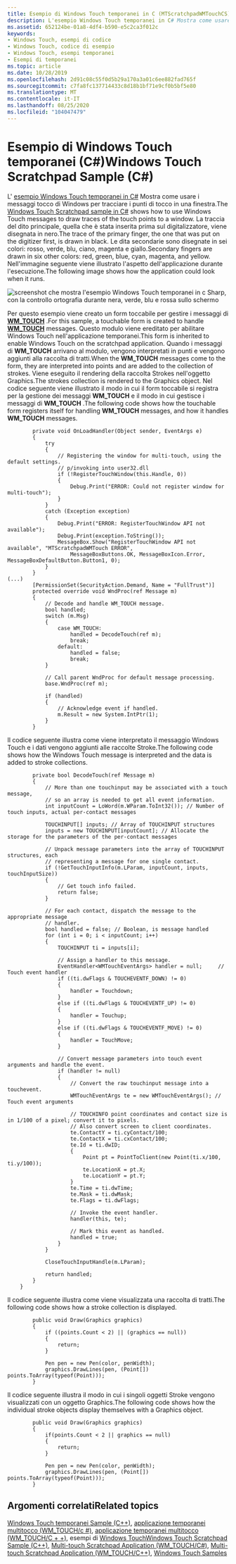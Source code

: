 ```yaml
---
title: Esempio di Windows Touch temporanei in C (MTScratchpadWMTouchCS)
description: L'esempio Windows Touch temporanei in C# Mostra come usare i messaggi tocco di Windows per tracciare i punti di tocco in una finestra.
ms.assetid: 652124be-01a8-4df4-b590-e5c2ca3f012c
keywords:
- Windows Touch, esempi di codice
- Windows Touch, codice di esempio
- Windows Touch, esempi temporanei
- Esempi di temporanei
ms.topic: article
ms.date: 10/28/2019
ms.openlocfilehash: 2d91c08c55f0d5b29a170a3a01c6ee882fad765f
ms.sourcegitcommit: c7fa8fc137714433c8d18b1bf71e9cf0b5bf5e80
ms.translationtype: MT
ms.contentlocale: it-IT
ms.lasthandoff: 08/25/2020
ms.locfileid: "104047479"
---
```

# <a name="windows-touch-scratchpad-sample-c"></a><span data-ttu-id="2c7ec-107">Esempio di Windows Touch temporanei (C#)</span><span class="sxs-lookup"><span data-stu-id="2c7ec-107">Windows Touch Scratchpad Sample (C#)</span></span>

<span data-ttu-id="2c7ec-108">L' [esempio Windows Touch temporanei in C#](https://github.com/microsoft/Windows-classic-samples/tree/master/Samples/Win7Samples/Touch/MTScratchpadWMTouch/CS) Mostra come usare i messaggi tocco di Windows per tracciare i punti di tocco in una finestra.</span><span class="sxs-lookup"><span data-stu-id="2c7ec-108">The [Windows Touch Scratchpad sample in C#](https://github.com/microsoft/Windows-classic-samples/tree/master/Samples/Win7Samples/Touch/MTScratchpadWMTouch/CS) shows how to use Windows Touch messages to draw traces of the touch points to a window.</span></span> <span data-ttu-id="2c7ec-109">La traccia del dito principale, quella che è stata inserita prima sul digitalizzatore, viene disegnata in nero.</span><span class="sxs-lookup"><span data-stu-id="2c7ec-109">The trace of the primary finger, the one that was put on the digitizer first, is drawn in black.</span></span> <span data-ttu-id="2c7ec-110">Le dita secondarie sono disegnate in sei colori: rosso, verde, blu, ciano, magenta e giallo.</span><span class="sxs-lookup"><span data-stu-id="2c7ec-110">Secondary fingers are drawn in six other colors: red, green, blue, cyan, magenta, and yellow.</span></span> <span data-ttu-id="2c7ec-111">Nell'immagine seguente viene illustrato l'aspetto dell'applicazione durante l'esecuzione.</span><span class="sxs-lookup"><span data-stu-id="2c7ec-111">The following image shows how the application could look when it runs.</span></span>

![screenshot che mostra l'esempio Windows Touch temporanei in c Sharp, con la controllo ortografia durante nera, verde, blu e rossa sullo schermo](images/mtscratchpadwmtouchcs.png)

<span data-ttu-id="2c7ec-113">Per questo esempio viene creato un form toccabile per gestire i messaggi di [**WM_TOUCH**](wm-touchdown.md) .</span><span class="sxs-lookup"><span data-stu-id="2c7ec-113">For this sample, a touchable form is created to handle [**WM_TOUCH**](wm-touchdown.md) messages.</span></span> <span data-ttu-id="2c7ec-114">Questo modulo viene ereditato per abilitare Windows Touch nell'applicazione temporanei.</span><span class="sxs-lookup"><span data-stu-id="2c7ec-114">This form is inherited to enable Windows Touch on the scratchpad application.</span></span> <span data-ttu-id="2c7ec-115">Quando i messaggi di **WM_TOUCH** arrivano al modulo, vengono interpretati in punti e vengono aggiunti alla raccolta di tratti.</span><span class="sxs-lookup"><span data-stu-id="2c7ec-115">When the **WM_TOUCH** messages come to the form, they are interpreted into points and are added to the collection of strokes.</span></span> <span data-ttu-id="2c7ec-116">Viene eseguito il rendering della raccolta Strokes nell'oggetto Graphics.</span><span class="sxs-lookup"><span data-stu-id="2c7ec-116">The strokes collection is rendered to the Graphics object.</span></span> <span data-ttu-id="2c7ec-117">Nel codice seguente viene illustrato il modo in cui il form toccabile si registra per la gestione dei messaggi **WM_TOUCH** e il modo in cui gestisce i messaggi di **WM_TOUCH** .</span><span class="sxs-lookup"><span data-stu-id="2c7ec-117">The following code shows how the touchable form registers itself for handling **WM_TOUCH** messages, and how it handles **WM_TOUCH** messages.</span></span>

```CSharp
        private void OnLoadHandler(Object sender, EventArgs e)
        {
            try
            {
                // Registering the window for multi-touch, using the default settings.
                // p/invoking into user32.dll
                if (!RegisterTouchWindow(this.Handle, 0))
                {
                    Debug.Print("ERROR: Could not register window for multi-touch");
                }
            }
            catch (Exception exception)
            {
                Debug.Print("ERROR: RegisterTouchWindow API not available");
                Debug.Print(exception.ToString());
                MessageBox.Show("RegisterTouchWindow API not available", "MTScratchpadWMTouch ERROR",
                    MessageBoxButtons.OK, MessageBoxIcon.Error, MessageBoxDefaultButton.Button1, 0);
            }
        }
(...)
        [PermissionSet(SecurityAction.Demand, Name = "FullTrust")]
        protected override void WndProc(ref Message m)
        {
            // Decode and handle WM_TOUCH message.
            bool handled;
            switch (m.Msg)
            {
                case WM_TOUCH:
                    handled = DecodeTouch(ref m);
                    break;
                default:
                    handled = false;
                    break;
            }

            // Call parent WndProc for default message processing.
            base.WndProc(ref m);

            if (handled)
            {
                // Acknowledge event if handled.
                m.Result = new System.IntPtr(1);
            }
        }
```

<span data-ttu-id="2c7ec-118">Il codice seguente illustra come viene interpretato il messaggio Windows Touch e i dati vengono aggiunti alle raccolte Stroke.</span><span class="sxs-lookup"><span data-stu-id="2c7ec-118">The following code shows how the Windows Touch message is interpreted and the data is added to stroke collections.</span></span>

```CSharp
        private bool DecodeTouch(ref Message m)
        {
            // More than one touchinput may be associated with a touch message,
            // so an array is needed to get all event information.
            int inputCount = LoWord(m.WParam.ToInt32()); // Number of touch inputs, actual per-contact messages

            TOUCHINPUT[] inputs; // Array of TOUCHINPUT structures
            inputs = new TOUCHINPUT[inputCount]; // Allocate the storage for the parameters of the per-contact messages

            // Unpack message parameters into the array of TOUCHINPUT structures, each
            // representing a message for one single contact.
            if (!GetTouchInputInfo(m.LParam, inputCount, inputs, touchInputSize))
            {
                // Get touch info failed.
                return false;
            }

            // For each contact, dispatch the message to the appropriate message
            // handler.
            bool handled = false; // Boolean, is message handled
            for (int i = 0; i < inputCount; i++)
            {
                TOUCHINPUT ti = inputs[i];

                // Assign a handler to this message.
                EventHandler<WMTouchEventArgs> handler = null;     // Touch event handler
                if ((ti.dwFlags & TOUCHEVENTF_DOWN) != 0)
                {
                    handler = Touchdown;
                }
                else if ((ti.dwFlags & TOUCHEVENTF_UP) != 0)
                {
                    handler = Touchup;
                }
                else if ((ti.dwFlags & TOUCHEVENTF_MOVE) != 0)
                {
                    handler = TouchMove;
                }

                // Convert message parameters into touch event arguments and handle the event.
                if (handler != null)
                {
                    // Convert the raw touchinput message into a touchevent.
                    WMTouchEventArgs te = new WMTouchEventArgs(); // Touch event arguments

                    // TOUCHINFO point coordinates and contact size is in 1/100 of a pixel; convert it to pixels.
                    // Also convert screen to client coordinates.
                    te.ContactY = ti.cyContact/100;
                    te.ContactX = ti.cxContact/100;
                    te.Id = ti.dwID;
                    {
                        Point pt = PointToClient(new Point(ti.x/100, ti.y/100));
                        te.LocationX = pt.X;
                        te.LocationY = pt.Y;
                    }
                    te.Time = ti.dwTime;
                    te.Mask = ti.dwMask;
                    te.Flags = ti.dwFlags;

                    // Invoke the event handler.
                    handler(this, te);

                    // Mark this event as handled.
                    handled = true;
                }
            }

            CloseTouchInputHandle(m.LParam);

            return handled;
        }
    }
```

<span data-ttu-id="2c7ec-119">Il codice seguente illustra come viene visualizzata una raccolta di tratti.</span><span class="sxs-lookup"><span data-stu-id="2c7ec-119">The following code shows how a stroke collection is displayed.</span></span>

```CSharp
        public void Draw(Graphics graphics)
        {
            if ((points.Count < 2) || (graphics == null))
            {
                return;
            }

            Pen pen = new Pen(color, penWidth);
            graphics.DrawLines(pen, (Point[]) points.ToArray(typeof(Point)));
        }
```

<span data-ttu-id="2c7ec-120">Il codice seguente illustra il modo in cui i singoli oggetti Stroke vengono visualizzati con un oggetto Graphics.</span><span class="sxs-lookup"><span data-stu-id="2c7ec-120">The following code shows how the individual stroke objects display themselves with a Graphics object.</span></span>

```CSharp
        public void Draw(Graphics graphics)
        {
            if(points.Count < 2 || graphics == null)
            {
                return;
            }

            Pen pen = new Pen(color, penWidth);
            graphics.DrawLines(pen, (Point[]) points.ToArray(typeof(Point)));
        }
```

## <a name="related-topics"></a><span data-ttu-id="2c7ec-121">Argomenti correlati</span><span class="sxs-lookup"><span data-stu-id="2c7ec-121">Related topics</span></span>

<span data-ttu-id="2c7ec-122">[Windows Touch temporanei Sample (C++)](windows-touch-scratchpad-sample--mtscratchpadwmtouch-.md), [applicazione temporanei multitocco (WM_TOUCH/c #)](https://github.com/microsoft/Windows-classic-samples/tree/master/Samples/Win7Samples/Touch/MTScratchpadWMTouch/CS), [applicazione temporanei multitocco (WM_TOUCH/C + +)](https://github.com/microsoft/Windows-classic-samples/tree/master/Samples/Win7Samples/Touch/MTScratchpadWMTouch/cpp), esempi di [Windows Touch](windows-touch-samples.md)</span><span class="sxs-lookup"><span data-stu-id="2c7ec-122">[Windows Touch Scratchpad Sample (C++)](windows-touch-scratchpad-sample--mtscratchpadwmtouch-.md), [Multi-touch Scratchpad Application (WM_TOUCH/C#)](https://github.com/microsoft/Windows-classic-samples/tree/master/Samples/Win7Samples/Touch/MTScratchpadWMTouch/CS), [Multi-touch Scratchpad Application (WM_TOUCH/C++)](https://github.com/microsoft/Windows-classic-samples/tree/master/Samples/Win7Samples/Touch/MTScratchpadWMTouch/cpp), [Windows Touch Samples](windows-touch-samples.md)</span></span>

